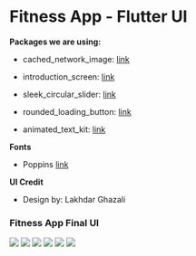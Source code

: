 # Fitness App - Flutter UI

**Packages we are using:**

- cached_network_image: [link](https://pub.dev/packages/cached_network_image)

- introduction_screen: [link](https://pub.dev/packages/introduction_screen)

- sleek_circular_slider: [link](https://pub.dev/packages/sleek_circular_slider)

- rounded_loading_button: [link](https://pub.dev/packages/rounded_loading_button)

- animated_text_kit: [link](https://pub.dev/packages/animated_text_kit)


**Fonts**

- Poppins [link](https://fonts.google.com/specimen/Poppins)

**UI Credit**

- Design by: Lakhdar Ghazali

### Fitness App Final UI
![](assets/screenApp/homeScreen.jpg)
![](assets/screenApp/startScreen.jpg)
![](assets/screenApp/loadingScreen.jpg)
![](assets/screenApp/doneScreen.jpg)
![](assets/screenApp/exerciseScreen.jpg)
![](assets/screenApp/completedScreen.jpg)


